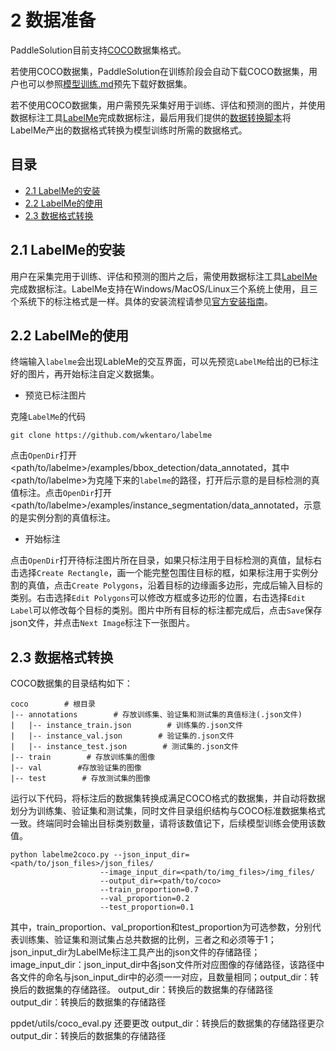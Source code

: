 # 2 数据准备

PaddleSolution目前支持[COCO](http://cocodataset.org)数据集格式。

若使用COCO数据集，PaddleSolution在训练阶段会自动下载COCO数据集，用户也可以参照[模型训练.md]()预先下载好数据集。

若不使用COCO数据集，用户需预先采集好用于训练、评估和预测的图片，并使用数据标注工具[LabelMe]((https://github.com/wkentaro/labelme))完成数据标注，最后用我们提供的[数据转换脚本]()将LabelMe产出的数据格式转换为模型训练时所需的数据格式。

## 目录
* [2.1 LabelMe的安装](#21-LabelMe的安装)
* [2.2 LabelMe的使用](#22-LabelMe的使用)
* [2.3 数据格式转换](#23-数据格式转换)

## 2.1 LabelMe的安装

用户在采集完用于训练、评估和预测的图片之后，需使用数据标注工具[LabelMe](https://github.com/wkentaro/labelme)完成数据标注。LabelMe支持在Windows/MacOS/Linux三个系统上使用，且三个系统下的标注格式是一样。具体的安装流程请参见[官方安装指南](https://github.com/wkentaro/labelme)。

## 2.2 LabelMe的使用

终端输入`labelme`会出现LableMe的交互界面，可以先预览`LabelMe`给出的已标注好的图片，再开始标注自定义数据集。

* 预览已标注图片

克隆`LabelMe`的代码
```
git clone https://github.com/wkentaro/labelme
```
点击`OpenDir`打开<path/to/labelme>/examples/bbox_detection/data_annotated，其中<path/to/labelme>为克隆下来的`labelme`的路径，打开后示意的是目标检测的真值标注。点击`OpenDir`打开<path/to/labelme>/examples/instance_segmentation/data_annotated，示意的是实例分割的真值标注。

* 开始标注

点击`OpenDir`打开待标注图片所在目录，如果只标注用于目标检测的真值，鼠标右击选择`Create Rectangle`，画一个能完整包围住目标的框，如果标注用于实例分割的真值，点击`Create Polygons`，沿着目标的边缘画多边形，完成后输入目标的类别。右击选择`Edit Polygons`可以修改方框或多边形的位置，右击选择`Edit Label`可以修改每个目标的类别。图片中所有目标的标注都完成后，点击`Save`保存json文件，并点击`Next Image`标注下一张图片。

 ## 2.3 数据格式转换
 
 COCO数据集的目录结构如下：
 ```
 coco        # 根目录 
 |-- annotations        # 存放训练集、验证集和测试集的真值标注(.json文件) 
 |   |-- instance_train.json        # 训练集的.json文件 
 |   |-- instance_val.json        # 验证集的.json文件 
 |   |-- instance_test.json        # 测试集的.json文件 
 |-- train        # 存放训练集的图像 
 |-- val        #存放验证集的图像 
 |-- test        # 存放测试集的图像
 ```
  
运行以下代码，将标注后的数据集转换成满足COCO格式的数据集，并自动将数据划分为训练集、验证集和测试集，同时文件目录组织结构与COCO标准数据集格式一致。终端同时会输出目标类别数量，请将该数值记下，后续模型训练会使用该数值。
   
  ```
  python labelme2coco.py --json_input_dir=<path/to/json_files>/json_files/ 
                      --image_input_dir=<path/to/img_files>/img_files/ 
                      --output_dir=<path/to/coco>
                      --train_proportion=0.7
                      --val_proportion=0.2 
                      --test_proportion=0.1
  ```
  其中，train_proportion、val_proportion和test_proportion为可选参数，分别代表训练集、验证集和测试集占总共数据的比例，三者之和必须等于1；json_input_dir为LabelMe标注工具产出的json文件的存储路径；image_input_dir：json_input_dir中各json文件所对应图像的存储路径，该路径中各文件的命名与json_input_dir中的必须一一对应，且数量相同；output_dir：转换后的数据集的存储路径。
output_dir：转换后的数据集的存储路径
output_dir：转换后的数据集的存储路径

ppdet/utils/coco_eval.py 还要更改
output_dir：转换后的数据集的存储路径更尕
output_dir：转换后的数据集的存储路径
